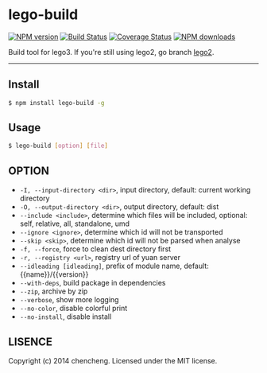 # lego-build

[![NPM version](https://img.shields.io/npm/v/lego-build.svg?style=flat)](https://npmjs.org/package/lego-build)
[![Build Status](https://img.shields.io/travis/imweb/lego-build.svg?style=flat)](https://travis-ci.org/imweb/lego-build)
[![Coverage Status](https://img.shields.io/coveralls/imweb/lego-build.svg?style=flat)](https://coveralls.io/r/imweb/lego-build)
[![NPM downloads](http://img.shields.io/npm/dm/lego-build.svg?style=flat)](https://npmjs.org/package/lego-build)

Build tool for lego3. If you're still using lego2, go branch [lego2](https://github.com/imweb/lego-build/tree/lego2).

---

## Install

```bash
$ npm install lego-build -g
```

## Usage

```bash
$ lego-build [option] [file]
```

## OPTION

- `-I, --input-directory <dir>`, input directory, default: current working directory
- `-O, --output-directory <dir>`, output directory, default: dist
- `--include <include>`, determine which files will be included, optional: self, relative, all, standalone, umd
- `--ignore <ignore>`, determine which id will not be transported
- `--skip <skip>`, determine which id will not be parsed when analyse
- `-f, --force`, force to clean dest directory first
- `-r, --registry <url>`, registry url of yuan server
- `--idleading [idleading]`, prefix of module name, default: {{name}}/{{version}}
- `--with-deps`, build package in dependencies
- `--zip`, archive by zip
- `--verbose`, show more logging
- `--no-color`, disable colorful print
- `--no-install`, disable install

## LISENCE

Copyright (c) 2014 chencheng. Licensed under the MIT license.
